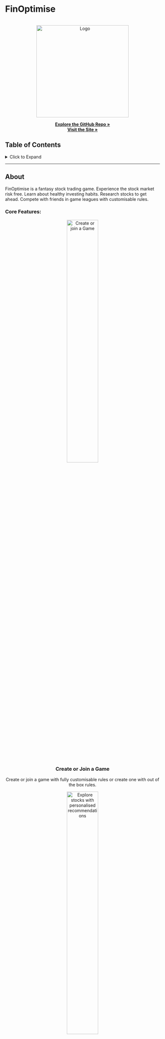 <!-- Project Title -->
# FinOptimise

<!-- PROJECT LOGO -->
<br />
<div align="center">
  <a href="https://master.d2l3aeky8jssr5.amplifyapp.com/">
    <img src="https://stockappnewslogobucket.s3.eu-west-1.amazonaws.com/logo512.png" alt="Logo" width="300rem">
  </a>

  <p align="center">
    <a href="https://github.com/DaraghK93/stockApp"><strong>Explore the GitHub Repo »</strong></a>
    <br />
    <a href="https://master.d2l3aeky8jssr5.amplifyapp.com/"><strong>Visit the Site »</strong></a>
  </p>
</div>

## Table of Contents
<details>
  <summary>Click to Expand</summary>
  <ol>
    <li>
      <a href="#about">About The Project</a>
      <ul>
        <li><a href="#core-features">Core Features</a></li>
        <li><a href="#other-features">Other Features</a></li>
      </ul>
    </li>
    <li><a href="#built-with">Built With</a></li>
    <li><a href="#contributors">Contributors</a></li>
    <li><a href="#contact">Contact</a></li>
  </ol>
</details>

---

<!-- ABOUT -->
## About 
FinOptimise is a fantasy stock trading game. Experience the stock market risk free. Learn about healthy investing habits. Research stocks to get ahead. Compete with friends in game leagues with customisable rules.
### Core Features:
<div align="center">
  <a href="https://master.d2l3aeky8jssr5.amplifyapp.com/">
    <img src="public/splash_carousel_1_1.png" alt="Create or join a Game" width="45%">
  </a>
  <h3>Create or Join a Game</h3>
  <p>Create or join a game with fully customisable rules or create one with out of the box rules.</p>
    <a href="https://master.d2l3aeky8jssr5.amplifyapp.com/">
    <img src="public/splash_carousel_1_2.png" alt="Explore stocks with personalised recommendations" width="45%">
  </a>
  <h3>Explore Stocks</h3>
  <p>Explore stocks with personalised recommendations</p>
    <a href="https://master.d2l3aeky8jssr5.amplifyapp.com/">
    <img src="public/splash_carousel_1_3.png" alt="Explore stocks using our advanced A.I. tools" width="45%">
  </a>
  <h3>Research the Best Stocks to Trade</h3>
  <p>Research the best stocks to trade using our advanced A.I. tools</p>
    <a href="https://master.d2l3aeky8jssr5.amplifyapp.com/">
    <img src="public/splash_carousel_1_4.png" alt="Compete against friends and see where you stand in real time" width="45%">
  </a>
  <h3>Compete Against Your Friends</h3>
  <p>Compete against friends and see where you stand in real time with our game leaderboards</p>
</div>

### Other Features:
<div align="center">
  <a href="https://master.d2l3aeky8jssr5.amplifyapp.com/">
    <img src="public/splash_carousel_2_1.png" alt="Create or join a Game" width="45%">
  </a>
  <h3>Company specific news feeds</h3>
  <p>Use our in-built company specific news feeds from a range of publications to keep up to date with companies and get an advantage over other players in the league.</p>
    <a href="https://master.d2l3aeky8jssr5.amplifyapp.com/">
    <img src="public/splash_carousel_2_2.png" alt="Explore stocks with personalised recommendations" width="45%">
  </a>
  <h3>Sentiment Analysis</h3>
  <p>Use our sentiment analysis tools to see the whether the current sentiment of a company is Positive, Negative or Neutral both on Twitter and across our News Feed.</p>
    <a href="https://master.d2l3aeky8jssr5.amplifyapp.com/">
    <img src="public/splash_carousel_2_3.png" alt="Explore stocks using our advanced A.I. tools" width="45%">
  </a>
  <h3>Ethical Investing</h3>
  <p>Use the clear and easy to understand ESG Ratings to help you learn how to invest ethically.</p>
    <a href="https://master.d2l3aeky8jssr5.amplifyapp.com/">
    <img src="public/splash_carousel_2_4.png" alt="Compete against friends and see where you stand in real time" width="45%">
  </a>
  <h3>Learn About the Basics</h3>
  <p>Use our education section to read about the basics of investing and to find more resources for further reading/watching. Use that newfound knowledge to get the upper hand in your league!</p>
</div>

---

## Built With

This application was built on the MERN stack and deployed using AWS Amplify.
#### <ins>Development Tools/Technologies:</ins>
[![MongoDB][Mongodb.com]][Mongodb-url]
[![Express][Expressjs.com]][Express-url]
[![React][React.js]][React-url]
[![React Bootstrap][Bootstrap.com]][Bootstrap-url]
[![NodeJS][NodeJS.org]][NodeJS-url]

#### <ins>Deployment Tools/Services:</ins>
* [AWS][AWS-url]
* [AWS Amplify](https://aws.amazon.com/amplify/)
* [AWS Lambda](https://aws.amazon.com/lambda/)
* [AWS SAM](https://aws.amazon.com/serverless/sam/)
* [AWS API Gateway](https://aws.amazon.com/api-gateway/)
* [AWS Parameter Store](https://docs.aws.amazon.com/systems-manager/latest/userguide/systems-manager-parameter-store.html)
* [Docker](https://www.docker.com/)

---

<!-- Contributors / Dev Team -->
## Contributors
| Name            | GitHub                            | LinkedIn                                                 |
|-----------------|-----------------------------------|----------------------------------------------------------|
| Bearach Byrne   | https://github.com/BearachB       | https://www.linkedin.com/in/bearach/                     |
| Joseph Corcoran | https://github.com/joeycor92      | https://www.linkedin.com/in/joey-corcoran-13530490/      |
| Warren Kavanagh | https://github.com/WarrenK-design | https://www.linkedin.com/in/warren-kavanagh/             |
| Rebecca Kelly   | https://github.com/beckskelly     | https://www.linkedin.com/in/rebecca-rose-kelly/          |
| Daragh Kneeshaw | https://github.com/DaraghK93/     | https://www.linkedin.com/in/daragh-kneeshaw-46b4a0159/   |
| Caolán Power    | https://github.com/caolan-power   | https://www.linkedin.com/in/caol%C3%A1n-power-659b74193/ |

<p align="right">(<a href="#table-of-contents">back to top</a>)</p>

---

<!-- CONTACT -->
## Contact

FinOptimise Development Team - finoptimisetud@gmail.com

Project Link: [https://github.com/DaraghK93/stockApp](https://github.com/DaraghK93/stockApp)

<!-- MARKDOWN LINKS & IMAGES -->
<!-- https://www.markdownguide.org/basic-syntax/#reference-style-links -->

<!-- Images -->



<!-- Icons -->
[Mongodb.com]: https://img.shields.io/badge/MongoDB-4EA94B?style=for-the-badge&logo=mongodb&logoColor=white
[Mongodb-url]: https://www.mongodb.com/home

[Expressjs.com]: https://img.shields.io/badge/Express.js-404D59?style=for-the-badge
[Express-url]: https://expressjs.com/

[React.js]: https://img.shields.io/badge/React-20232A?style=for-the-badge&logo=react&logoColor=61DAFB
[React-url]: https://reactjs.org/

[Bootstrap.com]: https://img.shields.io/badge/Bootstrap-563D7C?style=for-the-badge&logo=bootstrap&logoColor=white
[Bootstrap-url]: https://react-bootstrap.github.io/

[NodeJS.org]: https://img.shields.io/badge/Node.js-43853D?style=for-the-badge&logo=node.js&logoColor=white
[NodeJS-url]: https://nodejs.org/en/

[AWS.com]: https://img.shields.io/badge/Amazon_AWS-232F3E?style=for-the-badge&logo=amazon-aws&logoColor=white
[AWS-url]: https://aws.amazon.com/
